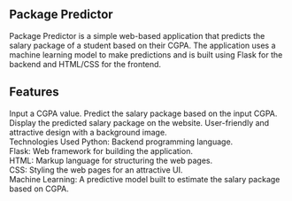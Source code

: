 ## Package Predictor
Package Predictor is a simple web-based application that predicts the salary package of a student based on their CGPA. The application uses a machine learning model to make predictions and is built using Flask for the backend and HTML/CSS for the frontend.

## Features
Input a CGPA value.
Predict the salary package based on the input CGPA.
Display the predicted salary package on the website.
User-friendly and attractive design with a background image.<br>
Technologies Used
Python: Backend programming language.
<br>
Flask: Web framework for building the application.<br>
HTML: Markup language for structuring the web pages.<br>
CSS: Styling the web pages for an attractive UI.<br>
Machine Learning: A predictive model built to estimate the salary package based on CGPA.

